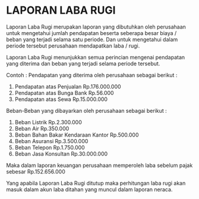 # LAPORAN LABA RUGI


Laporan Laba Rugi merupakan laporan yang dibutuhkan oleh perusahaan untuk mengetahui jumlah pendapatan beserta seberapa besar biaya / beban yang terjadi selama satu periode. Dan untuk mengetahui dalam periode tersebut perusahaan mendapatkan laba / rugi.

Laporan Laba Rugi menunjukkan semua perincian mengenai pendapatan yang diterima dan beban yang terjadi selama periode tersebut. 

Contoh :
Pendapatan yang diterima oleh perusahaan sebagai berikut :
1. Pendapatan atas Penjualan Rp.176.000.000
2. Pendapatan atas Bunga Bank Rp.56.000
3. Pendapatan atas Sewa Rp.15.000.000

Beban-Beban yang dibayarkan oleh perusahaan sebagai berikut :
1. Beban Listrik Rp.2.300.000
2. Beban Air Rp.350.000
3. Beban Bahan Bakar Kendaraan Kantor Rp.500.000
4. Beban Asuransi Rp.3.500.000
5. Beban Telepon Rp.1.750.000
6. Beban Jasa Konsultan Rp.30.000.000

Maka dalam laporan keuangan perusahaan memperoleh laba sebelum pajak sebesar Rp.152.656.000

Yang apabila Laporan Laba Rugi ditutup maka perhitungan laba rugi akan masuk dalam akun laba ditahan yang muncul dalam laporan neraca.